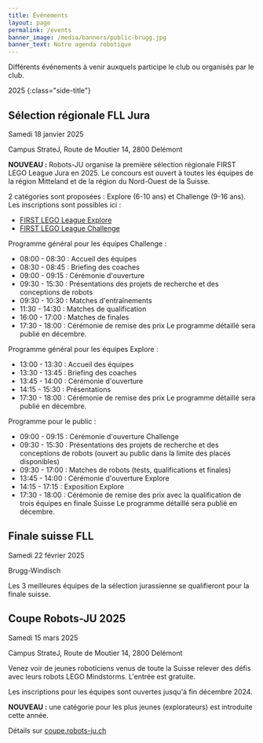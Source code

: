 ```yaml
---
title: Événements
layout: page
permalink: /events
banner_image: /media/banners/public-brugg.jpg
banner_text: Notre agenda robotique
---
```


Différents événements à venir auxquels participe le club ou organisés par le club.

2025
{:class="side-title"}

## Sélection régionale FLL Jura

<i class="fa fa-calendar"></i> Samedi 18 janvier 2025

<i class="fa fa-map-marker"></i> Campus StrateJ, Route de Moutier 14, 2800 Delémont

**NOUVEAU :** Robots-JU organise la première sélection régionale FIRST LEGO League Jura en 2025.
Le concours est ouvert à toutes les équipes de la région Mitteland et de la région du Nord-Ouest de la Suisse.

2 catégories sont proposées : Explore (6-10 ans) et Challenge (9-16 ans). Les inscriptions sont possibles ici :
-  <a href="https://www.first-lego-league.org/en/explore-2024-25/jura">FIRST LEGO League Explore</a>
-  <a href="https://www.first-lego-league.org/en/challenge-2024-25/jura">FIRST LEGO League Challenge</a>

Programme général pour les équipes Challenge :
- 08:00 - 08:30 : Accueil des équipes
- 08:30 - 08:45 : Briefing des coaches
- 09:00 - 09:15 : Cérémonie d'ouverture
- 09:30 - 15:30 : Présentations des projets de recherche et des conceptions de robots
- 09:30 - 10:30 : Matches d'entraînements
- 11:30 - 14:30 : Matches de qualification
- 16:00 - 17:00 : Matches de finales
- 17:30 - 18:00 : Cérémonie de remise des prix
Le programme détaillé sera publié en décembre.

Programme général pour les équipes Explore :
- 13:00 - 13:30 : Accueil des équipes
- 13:30 - 13:45 : Briefing des coaches
- 13:45 - 14:00 : Cérémonie d'ouverture
- 14:15 - 15:30 : Présentations
- 17:30 - 18:00 : Cérémonie de remise des prix
Le programme détaillé sera publié en décembre.

Programme pour le public : 
- 09:00 - 09:15 : Cérémonie d'ouverture Challenge
- 09:30 - 15:30 : Présentations des projets de recherche et des conceptions de robots (ouvert au public dans la limite des places disponibles)
- 09:30 - 17:00 : Matches de robots (tests, qualifications et finales)
- 13:45 - 14:00 : Cérémonie d'ouverture Explore
- 14:15 - 17:15 : Exposition Explore
- 17:30 - 18:00 : Cérémonie de remise des prix avec la qualification de trois équipes en finale Suisse
Le programme détaillé sera publié en décembre.

## Finale suisse FLL

<i class="fa fa-calendar"></i> Samedi 22 février 2025

<i class="fa fa-map-marker"></i> Brugg-Windisch

Les 3 meilleures équipes de la sélection jurassienne se qualifieront pour la finale suisse.

## Coupe Robots-JU 2025

<i class="fa fa-calendar"></i> Samedi 15 mars 2025

<i class="fa fa-map-marker"></i> Campus StrateJ, Route de Moutier 14, 2800 Delémont

Venez voir de jeunes roboticiens venus de toute la Suisse relever des défis avec leurs robots LEGO Mindstorms.
L'entrée est gratuite.

Les inscriptions pour les équipes sont ouvertes jusqu'à fin décembre 2024.

**NOUVEAU :** une catégorie pour les plus jeunes (explorateurs) est introduite cette année.

Détails sur [coupe.robots-ju.ch](https://coupe.robots-ju.ch/)
